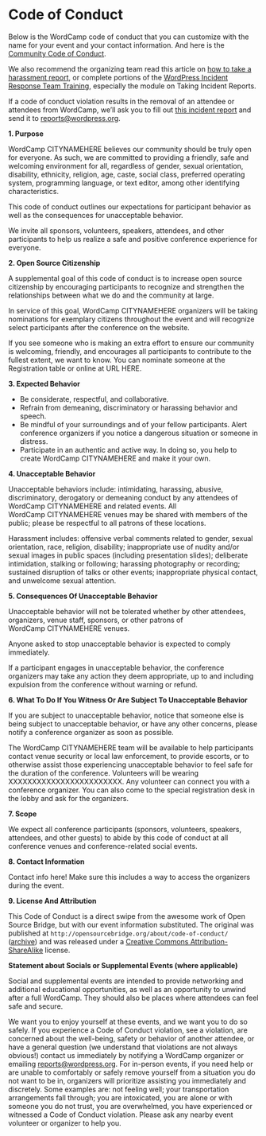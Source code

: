 # Code of Conduct

Below is the WordCamp code of conduct that you can customize with the name for your event and your contact information. And here is the [Community Code of Conduct](https://make.wordpress.org/handbook/community-code-of-conduct/).

We also recommend the organizing team read this article on [how to take a harassment report](http://geekfeminism.wikia.com/wiki/Conference_anti-harassment/Responding_to_reports), or complete portions of the [WordPress Incident Response Team Training](https://learn.wordpress.org/course/incident-response-team-training/), especially the module on Taking Incident Reports.

If a code of conduct violation results in the removal of an attendee or attendees from WordCamp, we’ll ask you to fill out [this incident report](https://make.wordpress.org/community/files/2017/10/Incident-Report-Form.pdf) and send it to reports@wordpress.org.

**1\. Purpose**

WordCamp CITYNAMEHERE believes our community should be truly open for everyone. As such, we are committed to providing a friendly, safe and welcoming environment for all, regardless of gender, sexual orientation, disability, ethnicity, religion, age, caste, social class, preferred operating system, programming language, or text editor, among other identifying characteristics.

This code of conduct outlines our expectations for participant behavior as well as the consequences for unacceptable behavior.

We invite all sponsors, volunteers, speakers, attendees, and other participants to help us realize a safe and positive conference experience for everyone.

**2\. Open Source Citizenship**

A supplemental goal of this code of conduct is to increase open source citizenship by encouraging participants to recognize and strengthen the relationships between what we do and the community at large.

In service of this goal, WordCamp CITYNAMEHERE organizers will be taking nominations for exemplary citizens throughout the event and will recognize select participants after the conference on the website.

If you see someone who is making an extra effort to ensure our community is welcoming, friendly, and encourages all participants to contribute to the fullest extent, we want to know. You can nominate someone at the Registration table or online at URL HERE.

**3\. Expected Behavior**

*   Be considerate, respectful, and collaborative.
*   Refrain from demeaning, discriminatory or harassing behavior and speech.
*   Be mindful of your surroundings and of your fellow participants. Alert conference organizers if you notice a dangerous situation or someone in distress.
*   Participate in an authentic and active way. In doing so, you help to create WordCamp CITYNAMEHERE and make it your own.

**4\. Unacceptable Behavior**

Unacceptable behaviors include: intimidating, harassing, abusive, discriminatory, derogatory or demeaning conduct by any attendees of WordCamp CITYNAMEHERE and related events. All WordCamp CITYNAMEHERE venues may be shared with members of the public; please be respectful to all patrons of these locations.

Harassment includes: offensive verbal comments related to gender, sexual orientation, race, religion, disability; inappropriate use of nudity and/or sexual images in public spaces (including presentation slides); deliberate intimidation, stalking or following; harassing photography or recording; sustained disruption of talks or other events; inappropriate physical contact, and unwelcome sexual attention.

**5\. Consequences Of Unacceptable Behavior**

Unacceptable behavior will not be tolerated whether by other attendees, organizers, venue staff, sponsors, or other patrons of WordCamp CITYNAMEHERE venues.

Anyone asked to stop unacceptable behavior is expected to comply immediately.

If a participant engages in unacceptable behavior, the conference organizers may take any action they deem appropriate, up to and including expulsion from the conference without warning or refund.

**6\. What To Do If You Witness Or Are Subject To Unacceptable Behavior**

If you are subject to unacceptable behavior, notice that someone else is being subject to unacceptable behavior, or have any other concerns, please notify a conference organizer as soon as possible.

The WordCamp CITYNAMEHERE team will be available to help participants contact venue security or local law enforcement, to provide escorts, or to otherwise assist those experiencing unacceptable behavior to feel safe for the duration of the conference. Volunteers will be wearing XXXXXXXXXXXXXXXXXXXXXXXX. Any volunteer can connect you with a conference organizer. You can also come to the special registration desk in the lobby and ask for the organizers.

**7\. Scope**

We expect all conference participants (sponsors, volunteers, speakers, attendees, and other guests) to abide by this code of conduct at all conference venues and conference-related social events.

**8\. Contact Information**

Contact info here! Make sure this includes a way to access the organizers during the event.

**9\. License And Attribution**

This Code of Conduct is a direct swipe from the awesome work of Open Source Bridge, but with our event information substituted. The original was published at `http://opensourcebridge.org/about/code-of-conduct/` ([archive](https://web.archive.org/web/20191024152904/opensourcebridge.org/about/code-of-conduct/ "Internet Archive link")) and was released under a [Creative Commons Attribution-ShareAlike](http://creativecommons.org/licenses/by-sa/3.0/) license.

**Statement about Socials or Supplemental Events (where applicable)**

Social and supplemental events are intended to provide networking and additional educational opportunities, as well as an opportunity to unwind after a full WordCamp. They should also be places where attendees can feel safe and secure.

We want you to enjoy yourself at these events, and we want you to do so safely. If you experience a Code of Conduct violation, see a violation, are concerned about the well-being, safety or behavior of another attendee, or have a general question (we understand that violations are not always obvious!) contact us immediately by notifying a WordCamp organizer or emailing [reports@wordpress.org](mailto:reports@wordpress.org). For in-person events, if you need help or are unable to comfortably or safely remove yourself from a situation you do not want to be in, organizers will prioritize assisting you immediately and discretely. Some examples are: not feeling well; your transportation arrangements fall through; you are intoxicated, you are alone or with someone you do not trust, you are overwhelmed, you have experienced or witnessed a Code of Conduct violation. Please ask any nearby event volunteer or organizer to help you.

<!--
*   [To-do](# "To-do")
-->
